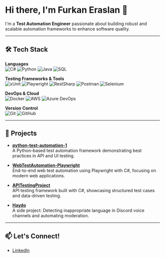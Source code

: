 # Hi there, I'm Furkan Eraslan 🫡

I'm a **Test Automation Engineer** passionate about building robust and scalable automation frameworks to enhance software quality.

---

## 🛠 Tech Stack

**Languages**  
![C#](https://img.shields.io/badge/C%23-239120?style=for-the-badge&logo=c-sharp&logoColor=white)
![Python](https://img.shields.io/badge/Python-3776AB?style=for-the-badge&logo=python&logoColor=white)
![Java](https://img.shields.io/badge/Java-007396?style=for-the-badge&logo=java&logoColor=white)
![SQL](https://img.shields.io/badge/SQL-4479A1?style=for-the-badge&logo=postgresql&logoColor=white)

**Testing Frameworks & Tools**  
![xUnit](https://img.shields.io/badge/xUnit-00599C?style=for-the-badge)
![Playwright](https://img.shields.io/badge/Playwright-2EAD33?style=for-the-badge&logo=playwright&logoColor=white)
![RestSharp](https://img.shields.io/badge/RestSharp-CC0000?style=for-the-badge)
![Postman](https://img.shields.io/badge/Postman-FF6C37?style=for-the-badge&logo=postman&logoColor=white)
![Selenium](https://img.shields.io/badge/Selenium-43B02A?style=for-the-badge&logo=selenium&logoColor=white)

**DevOps & Cloud**  
![Docker](https://img.shields.io/badge/Docker-2496ED?style=for-the-badge&logo=docker&logoColor=white)
![AWS](https://img.shields.io/badge/AWS-232F3E?style=for-the-badge&logo=amazon-aws&logoColor=white)
![Azure DevOps](https://img.shields.io/badge/Azure%20DevOps-0078D7?style=for-the-badge&logo=azuredevops&logoColor=white)

**Version Control**  
![Git](https://img.shields.io/badge/Git-F05032?style=for-the-badge&logo=git&logoColor=white)
![GitHub](https://img.shields.io/badge/GitHub-181717?style=for-the-badge&logo=github&logoColor=white)

---

## 🚀 Projects

- **[python-test-automation-1](https://github.com/furkaneraslan1/python-test-automation-1)**  
  A Python-based test automation framework demonstrating best practices in API and UI testing.

- **[WebTestAutomation-Playwright](https://github.com/furkaneraslan1/WebTestAutomation-Playwright)**  
  End-to-end web test automation using Playwright with C#, focusing on modern web applications.

- **[APITestingProject](https://github.com/furkaneraslan1/APITestingProject)**  
  API testing framework built with C#, showcasing structured test cases and data-driven testing.

- **[Haydo](https://github.com/furkaneraslan1/Haydo)**  
  A side project: Detecting inappropriate language in Discord voice channels and automating moderation.

---

## 📫 Let's Connect!

- [LinkedIn](https://www.linkedin.com/in/furkaneraslan1)
